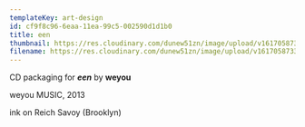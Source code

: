 ```yaml
---
templateKey: art-design
id: cf9f8c96-6eaa-11ea-99c5-002590d1d1b0
title: een
thumbnail: https://res.cloudinary.com/dunew51zn/image/upload/v1617058733/art_design/weyou_een_t_repgr8.jpg
filename: https://res.cloudinary.com/dunew51zn/image/upload/v1617058733/art_design/weyou_een_jqqbbu.jpg
---
```

CD packaging for ***een*** by **weyou**

weyou MUSIC, 2013

ink on Reich Savoy (Brooklyn)